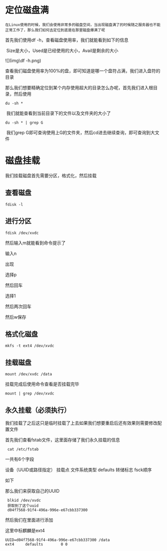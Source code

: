 # 定位磁盘满

```
在Linux使用的时候，我们会使用非常多的磁盘空间，当出现磁盘满了的时候随之服务器也不能正常工作了，那么我们如何去定位到底是在那里磁盘爆满了呢
```

首先我们使用df -h，查看磁盘使用率，我们就能看到如下的信息

​	Size是大小，Used是已经使用的大小，Avail是剩余的大小

![](img\df -h.png)

​	查看我们磁盘使用率为100%的盘，即可知道是哪一个盘符占满，我们进入盘符的目录	

​	那么我们想要精确定位到某个内存使用超大的目录怎么办呢，首先我们进入根目录，然后使用

```
du -sh *
```

​	我们就能查看到当前目录下的文件以及文件夹的大小了

```
du -sh * | grep G
```

​	我们grep G即可查询使用上G的文件夹，然后cd进去继续查询，即可查询到大文件

# 磁盘挂载

我们挂载磁盘首先需要分区，格式化，然后挂载

## 查看磁盘

```
fdisk -l
```

## 进行分区

```
fdisk /dev/xvdc
```

然后输入m就能看到命令提示了

输入n

出现

选择p

然后回车

选择1

然后两次回车

然后w保存



## 格式化磁盘

```
mkfs -t ext4 /dev/xvdc
```

## 挂载磁盘

```
mount /dev/xvdc /data
```

挂载完成后使用命令查看是否挂载完毕

```
mount | grep /dev/xvdc 
```

## 永久挂载（必须执行）

我们挂载了之后这只是临时挂载了上去如果我们想要重启后还有效果则需要修改配置文件	

首先我们查看fstab文件，这里面存储了我们永久挂载的信息

```
 cat /etc/fstab
```

一共有6个字段

设备（UUID或路径指定）  挂载点  文件系统类型   defaults  转储标志  fsck顺序  

如下

那么我们来获取自己的UUID

```
 blkid /dev/xvdc
 获取到了这个uuid
 d04f7568-91f4-496a-996e-e67cbb337300
```

然后我们在里面进行添加

这里中标麒麟是ext4

```
UUID=d04f7568-91f4-496a-996e-e67cbb337300 /data                       ext4     defaults        0 0
```

